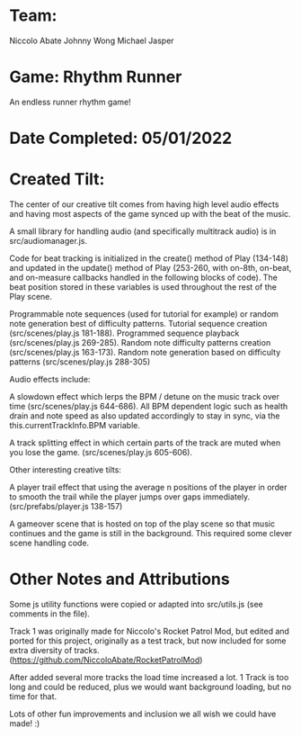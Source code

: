 # Team:
Niccolo Abate
Johnny Wong
Michael Jasper

# Game: Rhythm Runner
An endless runner rhythm game!

# Date Completed: 05/01/2022

# Created Tilt:
The center of our creative tilt comes from having high level audio effects and having most aspects of the game synced up with the beat of the music.

A small library for handling audio (and specifically multitrack audio) is in src/audiomanager.js.

Code for beat tracking is initialized in the create() method of Play (134-148) and updated in the update() method of Play (253-260, with on-8th, on-beat, and on-measure callbacks handled in the following blocks of code). The beat position stored in these variables is used throughout the rest of the Play scene.

Programmable note sequences (used for tutorial for example) or random note generation best of difficulty patterns. Tutorial sequence creation (src/scenes/play.js 181-188). Programmed sequence playback (src/scenes/play.js 269-285). Random note difficulty patterns creation (src/scenes/play.js 163-173). Random note generation based on difficulty patterns (src/scenes/play.js 288-305)

Audio effects include:

A slowdown effect which lerps the BPM / detune on the music track over time (src/scenes/play.js 644-686). All BPM dependent logic such as health drain and note speed as also updated accordingly to stay in sync, via the this.currentTrackInfo.BPM variable.

A track splitting effect in which certain parts of the track are muted when you lose the game. (src/scenes/play.js 605-606).

Other interesting creative tilts:

A player trail effect that using the average n positions of the player in order to smooth the trail while the player jumps over gaps immediately. (src/prefabs/player.js 138-157)

A gameover scene that is hosted on top of the play scene so that music continues and the game is still in the background. This required some clever scene handling code.

# Other Notes and Attributions
Some js utility functions were copied or adapted into src/utils.js (see comments in the file).

Track 1 was originally made for Niccolo's Rocket Patrol Mod, but edited and ported for this project, originally as a test track, but now included for some extra diversity of tracks. (https://github.com/NiccoloAbate/RocketPatrolMod)

After added several more tracks the load time increased a lot. 1 Track is too long and could be reduced, plus we would want background loading, but no time for that.

Lots of other fun improvements and inclusion we all wish we could have made! :)

